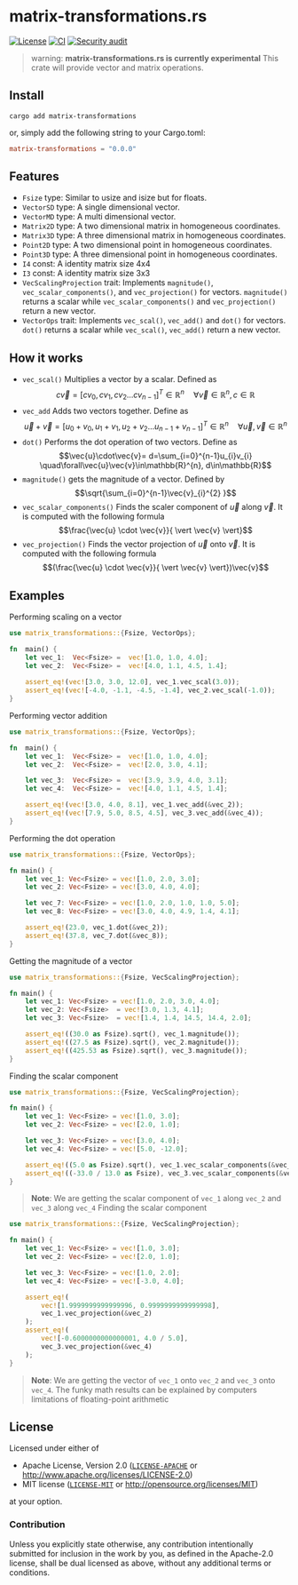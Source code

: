 
# matrix-transformations.rs
[![License](https://img.shields.io/badge/license-MIT%20%26%20Apache%202.0-green)](#license)
[![CI](https://github.com/graphics-rs/matrix-transformations/actions/workflows/main.yml/badge.svg)](https://github.com/graphics-rs/matrix-transformations/actions/workflows/main.yml)
[![Security audit](https://github.com/graphics-rs/matrix-transformations/actions/workflows/security-audit.yml/badge.svg)](https://github.com/graphics-rs/matrix-transformations/actions/workflows/security-audit.yml)
> warning: **matrix-transformations.rs is currently experimental**
This crate will provide vector and matrix operations.

## Install
```shell
cargo add matrix-transformations
```
or, simply add the following string to your Cargo.toml:

```toml
matrix-transformations = "0.0.0"
```

## Features
* `Fsize` type: Similar to usize and isize but for floats.
* `VectorSD` type: A single dimensional vector. 
* `VectorMD` type: A multi dimensional vector. 
* `Matrix2D` type: A two dimensional matrix in homogeneous coordinates.
* `Matrix3D` type: A three dimensional matrix in homogeneous coordinates.
* `Point2D` type: A two dimensional point in homogeneous coordinates.
* `Point3D` type: A three dimensional point in homogeneous coordinates.
* `I4` const: A identity matrix size 4x4
* `I3` const: A identity matrix size 3x3
* `VecScalingProjection` trait: Implements  `magnitude()`, `vec_scalar_components()`, and `vec_projection()` for vectors. `magnitude()` returns a scalar while `vec_scalar_components()` and `vec_projection()` return a new vector.
* `VectorOps` trait: Implements `vec_scal()`, `vec_add()` and `dot()` for vectors. `dot()` returns a scalar while `vec_scal()`, `vec_add()` return a new vector.

## How it works
* `vec_scal()` Multiplies a vector by a scalar. Defined as $$c\vec{v} = [ cv_{0} ,cv_{1},cv_{2}... cv_{n-1} ]^{T} \in \mathbb{R}^{n} \quad\forall\vec{v}\in\mathbb{R}^{n},c\in \mathbb{R}$$  
* `vec_add` Adds two vectors together. Define as $$\vec{u}+\vec{v} = [ u_{0}+v_{0}, u_{1}+v_{1}, u_{2}+v_{2}...u_{n-1}+v_{n-1}]^{T} \in\mathbb{R}^{n} \quad\forall\vec{u},\vec{v}\in\mathbb{R}^{n}$$
*  `dot()` Performs the dot operation of two vectors. Define as $$\vec{u}\cdot\vec{v}= d=\sum_{i=0}^{n-1}u_{i}v_{i} \quad\forall\vec{u}\vec{v}\in\mathbb{R}^{n}, d\in\mathbb{R}$$
* `magnitude()` gets the magnitude of a vector. Defined by $$\sqrt{\sum_{i=0}^{n-1}\vec{v}_{i}^{2} }$$
* `vec_scalar_components()` Finds the scaler component of  $\vec{u}$ along  $\vec{v}$. It is computed with the following formula $$\frac{\vec{u} \cdot \vec{v}}{	\vert \vec{v} \vert}$$
* `vec_projection()` Finds the vector projection of $\vec{u}$ onto  $\vec{v}$. It is computed with the following formula $$(\frac{\vec{u} \cdot \vec{v}}{	\vert \vec{v} \vert})\vec{v}$$

## Examples

Performing scaling on a vector
```rs
use matrix_transformations::{Fsize, VectorOps};

fn  main() {
	let vec_1:  Vec<Fsize> =  vec![1.0, 1.0, 4.0];
	let vec_2:  Vec<Fsize> =  vec![4.0, 1.1, 4.5, 1.4];
	
	assert_eq!(vec![3.0, 3.0, 12.0], vec_1.vec_scal(3.0));
	assert_eq!(vec![-4.0, -1.1, -4.5, -1.4], vec_2.vec_scal(-1.0));
}
```

Performing vector addition
```rs
use matrix_transformations::{Fsize, VectorOps};

fn  main() {
	let vec_1:  Vec<Fsize> =  vec![1.0, 1.0, 4.0];
	let vec_2:  Vec<Fsize> =  vec![2.0, 3.0, 4.1];

	let vec_3:  Vec<Fsize> =  vec![3.9, 3.9, 4.0, 3.1];
	let vec_4:  Vec<Fsize> =  vec![4.0, 1.1, 4.5, 1.4];

	assert_eq!(vec![3.0, 4.0, 8.1], vec_1.vec_add(&vec_2));
	assert_eq!(vec![7.9, 5.0, 8.5, 4.5], vec_3.vec_add(&vec_4));
}
```

Performing the dot operation
```rs
use matrix_transformations::{Fsize, VectorOps};

fn main() {
	let vec_1: Vec<Fsize> = vec![1.0, 2.0, 3.0];
	let vec_2: Vec<Fsize> = vec![3.0, 4.0, 4.0];

	let vec_7: Vec<Fsize> = vec![1.0, 2.0, 1.0, 1.0, 5.0];
	let vec_8: Vec<Fsize> = vec![3.0, 4.0, 4.9, 1.4, 4.1];

	assert_eq!(23.0, vec_1.dot(&vec_2));
	assert_eq!(37.8, vec_7.dot(&vec_8));
}
```

Getting the magnitude of a vector 
```rs
use matrix_transformations::{Fsize, VecScalingProjection};

fn main() {
    let vec_1: Vec<Fsize> = vec![1.0, 2.0, 3.0, 4.0];
    let vec_2: Vec<Fsize>  = vec![3.0, 1.3, 4.1];
    let vec_3: Vec<Fsize>  = vec![1.4, 1.4, 14.5, 14.4, 2.0];

    assert_eq!((30.0 as Fsize).sqrt(), vec_1.magnitude());
    assert_eq!((27.5 as Fsize).sqrt(), vec_2.magnitude());
    assert_eq!((425.53 as Fsize).sqrt(), vec_3.magnitude());
}
```


Finding the scalar component
```rs
use matrix_transformations::{Fsize, VecScalingProjection};

fn main() {
	let vec_1: Vec<Fsize> = vec![1.0, 3.0];
	let vec_2: Vec<Fsize> = vec![2.0, 1.0];

	let vec_3: Vec<Fsize> = vec![3.0, 4.0];
	let vec_4: Vec<Fsize> = vec![5.0, -12.0];

	assert_eq!((5.0 as Fsize).sqrt(), vec_1.vec_scalar_components(&vec_2));
	assert_eq!((-33.0 / 13.0 as Fsize), vec_3.vec_scalar_components(&vec_4));
}
```
> **Note**:  We are getting the scalar component of `vec_1` along `vec_2` and `vec_3` along `vec_4`
Finding the scalar component
```rs
use matrix_transformations::{Fsize, VecScalingProjection};

fn main() {
	let vec_1: Vec<Fsize> = vec![1.0, 3.0];
	let vec_2: Vec<Fsize> = vec![2.0, 1.0];

	let vec_3: Vec<Fsize> = vec![1.0, 2.0];
	let vec_4: Vec<Fsize> = vec![-3.0, 4.0];

	assert_eq!(
		vec![1.9999999999999996, 0.9999999999999998],
		vec_1.vec_projection(&vec_2)
	);
	assert_eq!(
		vec![-0.6000000000000001, 4.0 / 5.0],
		vec_3.vec_projection(&vec_4)
	);
}
```
> **Note**:  We are getting the vector of `vec_1` onto `vec_2` and `vec_3` onto `vec_4`. The funky math results can be explained by computers  limitations of floating-point arithmetic
## License
Licensed under either of
 * Apache License, Version 2.0 ([`LICENSE-APACHE`](LICENSE-APACHE) or http://www.apache.org/licenses/LICENSE-2.0)
 * MIT license ([`LICENSE-MIT`](LICENSE-MIT) or http://opensource.org/licenses/MIT)

at your option.

### Contribution
Unless you explicitly state otherwise, any contribution intentionally submitted for inclusion in the work by you, as defined in the Apache-2.0 license, shall be dual licensed as above, without any additional terms or conditions.
